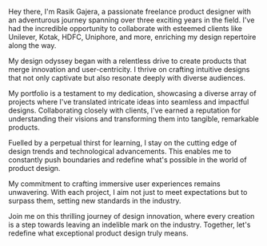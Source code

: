 Hey there, I'm Rasik Gajera, a passionate freelance product designer with an adventurous journey spanning over three exciting years in the field. I've had the incredible opportunity to collaborate with esteemed clients like Unilever, Kotak, HDFC, Uniphore, and more, enriching my design repertoire along the way.

My design odyssey began with a relentless drive to create products that merge innovation and user-centricity. I thrive on crafting intuitive designs that not only captivate but also resonate deeply with diverse audiences.

My portfolio is a testament to my dedication, showcasing a diverse array of projects where I've translated intricate ideas into seamless and impactful designs. Collaborating closely with clients, I've earned a reputation for understanding their visions and transforming them into tangible, remarkable products.

Fuelled by a perpetual thirst for learning, I stay on the cutting edge of design trends and technological advancements. This enables me to constantly push boundaries and redefine what's possible in the world of product design.

My commitment to crafting immersive user experiences remains unwavering. With each project, I aim not just to meet expectations but to surpass them, setting new standards in the industry.

Join me on this thrilling journey of design innovation, where every creation is a step towards leaving an indelible mark on the industry. Together, let's redefine what exceptional product design truly means.
